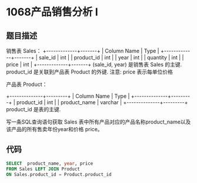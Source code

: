 1068产品销售分析 I
===

题目描述
---

销售表 Sales：
+-------------+-------+
| Column Name | Type  |
+-------------+-------+
| sale_id     | int   |
| product_id  | int   |
| year        | int   |
| quantity    | int   |
| price       | int   |
+-------------+-------+
(sale_id, year) 是销售表 Sales 的主键.
product_id 是关联到产品表 Product 的外键.
注意: price 表示每单位价格

产品表 Product：

+--------------+---------+
| Column Name  | Type    |
+--------------+---------+
| product_id   | int     |
| product_name | varchar |
+--------------+---------+
product_id 是表的主键.

写一条SQL查询语句获取 Sales 表中所有产品对应的产品名称product_name以及该产品的所有售卖年份year和价格 price。

代码
---

``` sql
SELECT  product_name, year, price
FROM Sales LEFT JOIN Product
ON Sales.product_id = Product.product_id
```
